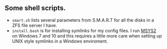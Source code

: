 ## Some shell scripts.
 * `smart.sh` lists several parameters from S.M.A.R.T for all the disks in a ZFS file server I have.
 * `install.bash` is for installing symlinks for my config files. I run [MSYS2](https://sourceforge.net/p/msys2/wiki/Home/) on Windows 7 and 10 and this requires a little more care when setting up UNIX style symlinks in a Windows enviroment.


